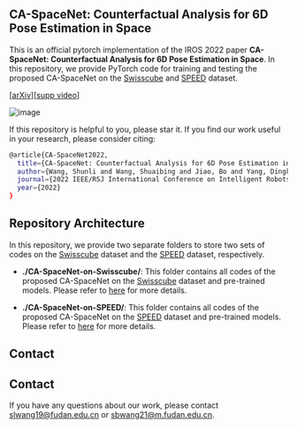 
## CA-SpaceNet: Counterfactual Analysis for 6D Pose Estimation in Space
This is an official pytorch implementation of the IROS 2022 paper **CA-SpaceNet: Counterfactual Analysis for 6D Pose Estimation in Space**. In this repository, we provide PyTorch code for training and testing the proposed CA-SpaceNet on the [Swisscube](https://github.com/cvlab-epfl/wide-depth-range-pose) and [SPEED](https://kelvins.esa.int/satellite-pose-estimation-challenge/data/) dataset.

[[arXiv](https://arxiv.org/abs/2207.07869)][[supp video](https://www.youtube.com/watch?v=h-vzCdersVQ)]

![image](https://user-images.githubusercontent.com/51118126/181905495-c813ab75-a2c7-46c5-a19a-0896f426ce82.png)

If this repository is helpful to you, please star it. If you find our work useful in your research, please consider citing:
```bash
@article{CA-SpaceNet2022,
  title={CA-SpaceNet: Counterfactual Analysis for 6D Pose Estimation in Space},
  author={Wang, Shunli and Wang, Shuaibing and Jiao, Bo and Yang, Dingkang and Su, Liuzhen and Zhai, Peng and Chen, Chixiao and Zhang, Lihua},
  journal={2022 IEEE/RSJ International Conference on Intelligent Robots and Systems},
  year={2022}
}
```
## Repository Architecture
In this repository, we provide two separate folders to store two sets of codes on the [Swisscube](https://github.com/cvlab-epfl/wide-depth-range-pose) dataset and the [SPEED](https://kelvins.esa.int/satellite-pose-estimation-challenge/data/) dataset, respectively.

- **./CA-SpaceNet-on-Swisscube/**: This folder contains all codes of the proposed CA-SpaceNet on the [Swisscube](https://github.com/cvlab-epfl/wide-depth-range-pose) dataset and pre-trained models. Please refer to [here](./CA-SpaceNet-on-Swisscube/README.md) for more details.

- **./CA-SpaceNet-on-SPEED/**: This folder contains all codes of the proposed CA-SpaceNet on the [SPEED](https://kelvins.esa.int/satellite-pose-estimation-challenge/data/) dataset and pre-trained models. Please refer to [here](./CA-SpaceNet-on-SPEED/README.md) for more details.

## Contact


## Contact
If you have any questions about our work, please contact slwang19@fudan.edu.cn or sbwang21@m.fudan.edu.cn.
